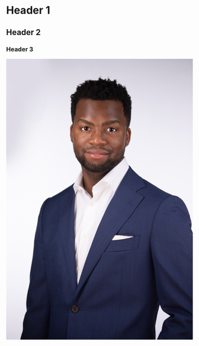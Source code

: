 # Header 1
## Header 2
### Header 3
![](https://github.com/KalenAsberry12/Zip-/blob/master/Silver%20Star%20Pictures%20-13982.jpg)
